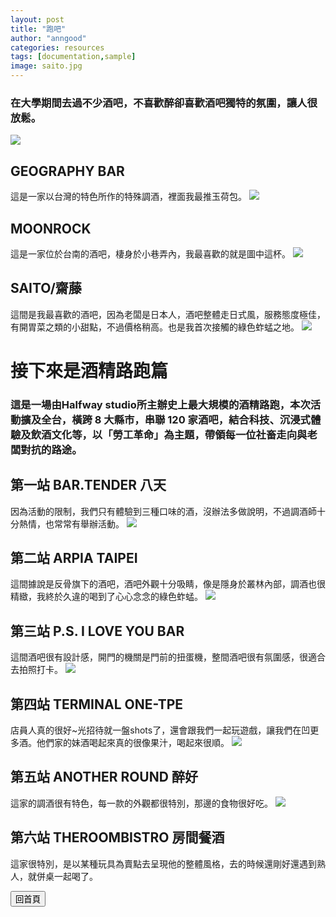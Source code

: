```yaml
---
layout: post
title: "跑吧"
author: "anngood"
categories: resources
tags: [documentation,sample]
image: saito.jpg
---
```


### 在大學期間去過不少酒吧，不喜歡醉卻喜歡酒吧獨特的氛圍，讓人很放鬆。
![](https://raw.githubusercontent.com/anngood/anngood.github.io/gh-pages/assets/img/bar.jpg)

## GEOGRAPHY BAR

這是一家以台灣的特色所作的特殊調酒，裡面我最推玉荷包。
![](https://raw.githubusercontent.com/anngood/anngood.github.io/gh-pages/assets/img/bar_geography.jpg)

## MOONROCK

這是一家位於台南的酒吧，棲身於小巷弄內，我最喜歡的就是圖中這杯。
![](https://raw.githubusercontent.com/anngood/anngood.github.io/gh-pages/assets/img/bar_moonrock.jpg)

## SAITO/齋藤

這間是我最喜歡的酒吧，因為老闆是日本人，酒吧整體走日式風，服務態度極佳，有開胃菜之類的小甜點，不過價格稍高。也是我首次接觸的綠色蚱蜢之地。
![](https://raw.githubusercontent.com/anngood/anngood.github.io/gh-pages/assets/img/saito.jpg)

# 接下來是酒精路跑篇
### 這是一場由Halfway studio所主辦史上最大規模的酒精路跑，本次活動擴及全台，橫跨 8 大縣市，串聯 120 家酒吧，結合科技、沉浸式體驗及飲酒文化等，以「勞工革命」為主題，帶領每一位社畜走向與老闆對抗的路途。

## 第一站 BAR.TENDER 八天

因為活動的限制，我們只有體驗到三種口味的酒，沒辦法多做說明，不過調酒師十分熱情，也常常有舉辦活動。
![](https://raw.githubusercontent.com/anngood/anngood.github.io/gh-pages/assets/img/bar_bartender.jpg)

## 第二站 ARPIA TAIPEI

這間據說是反骨旗下的酒吧，酒吧外觀十分吸睛，像是隱身於叢林內部，調酒也很精緻，我終於久違的喝到了心心念念的綠色蚱蜢。
![](https://raw.githubusercontent.com/anngood/anngood.github.io/gh-pages/assets/img/bar_arpia.jpg)

## 第三站 P.S. I LOVE YOU BAR

這間酒吧很有設計感，開門的機關是門前的扭蛋機，整間酒吧很有氛圍感，很適合去拍照打卡。
![](https://raw.githubusercontent.com/anngood/anngood.github.io/gh-pages/assets/img/bar_psiloveyou.jpg)

## 第四站 TERMINAL ONE-TPE

店員人真的很好~光招待就一盤shots了，還會跟我們一起玩遊戲，讓我們在凹更多酒。他們家的妹酒喝起來真的很像果汁，喝起來很順。
![](https://raw.githubusercontent.com/anngood/anngood.github.io/gh-pages/assets/img/bar_terminalone.jpg)

## 第五站 ANOTHER ROUND 醉好

這家的調酒很有特色，每一款的外觀都很特別，那邊的食物很好吃。
![](https://raw.githubusercontent.com/anngood/anngood.github.io/gh-pages/assets/img/bar_anotherround.jpg)

## 第六站 THEROOMBISTRO 房間餐酒

這家很特別，是以某種玩具為賣點去呈現他的整體風格，去的時候還剛好還遇到熟人，就併桌一起喝了。

<input type="button" value="回首頁" onclick="location.href='https://anngood.github.io/'">
